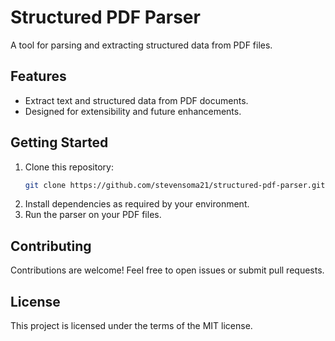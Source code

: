 # Structured PDF Parser

A tool for parsing and extracting structured data from PDF files.

## Features

- Extract text and structured data from PDF documents.
- Designed for extensibility and future enhancements.

## Getting Started

1. Clone this repository:
   ```bash
   git clone https://github.com/stevensoma21/structured-pdf-parser.git
   ```
2. Install dependencies as required by your environment.
3. Run the parser on your PDF files.

## Contributing

Contributions are welcome! Feel free to open issues or submit pull requests.

## License

This project is licensed under the terms of the MIT license.